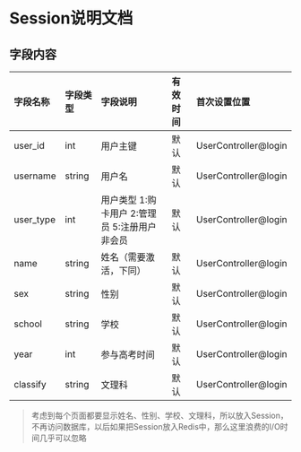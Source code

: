 # Session说明文档

## 字段内容

| 字段名称 | 字段类型 | 字段说明 | 有效时间 | 首次设置位置 |
| :------ | :------ | :------ | :------ |  :------ | 
| user_id | int | 用户主键 | 默认 | UserController@login |
| username | string | 用户名 | 默认 | UserController@login |
| user_type | int | 用户类型 1:购卡用户 2:管理员 5:注册用户非会员 | 默认 | UserController@login |
| name | string | 姓名（需要激活，下同） | 默认 | UserController@login |
| sex | string | 性别| 默认 | UserController@login |
| school | string | 学校 | 默认 | UserController@login |
| year | int | 参与高考时间 | 默认 | UserController@login |
| classify | string | 文理科 | 默认 | UserController@login |

> 考虑到每个页面都要显示姓名、性别、学校、文理科，所以放入Session，不再访问数据库，以后如果把Session放入Redis中，那么这里浪费的I/O时间几乎可以忽略

